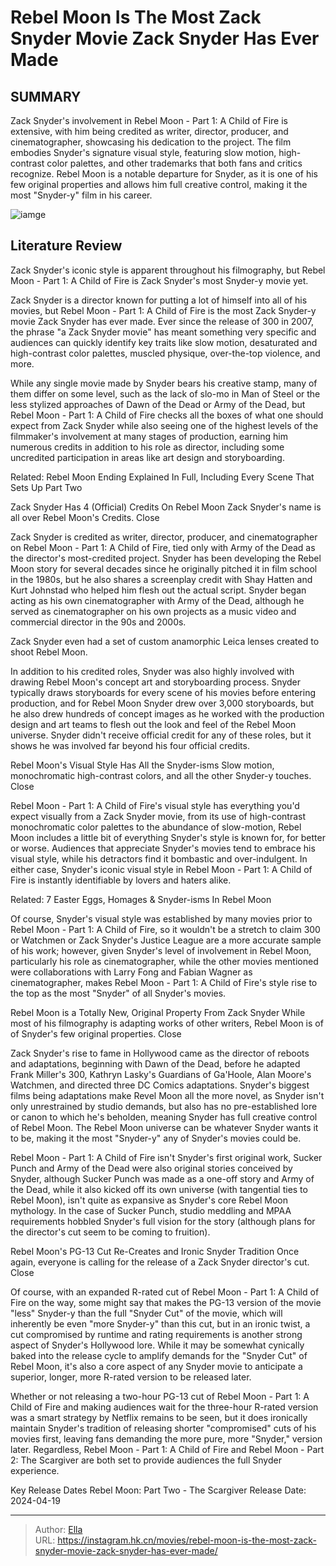 # Rebel Moon Is The Most Zack Snyder Movie Zack Snyder Has Ever Made


## SUMMARY 



  Zack Snyder&#39;s involvement in Rebel Moon - Part 1: A Child of Fire is extensive, with him being credited as writer, director, producer, and cinematographer, showcasing his dedication to the project.   The film embodies Snyder&#39;s signature visual style, featuring slow motion, high-contrast color palettes, and other trademarks that both fans and critics recognize.   Rebel Moon is a notable departure for Snyder, as it is one of his few original properties and allows him full creative control, making it the most &#34;Snyder-y&#34; film in his career.  

![iamge](https://static1.srcdn.com/wordpress/wp-content/uploads/2023/02/zack-snyder-rebel-moon.jpg)

## Literature Review
Zack Snyder&#39;s iconic style is apparent throughout his filmography, but Rebel Moon - Part 1: A Child of Fire is Zack Snyder&#39;s most Snyder-y movie yet.




Zack Snyder is a director known for putting a lot of himself into all of his movies, but Rebel Moon - Part 1: A Child of Fire is the most Zack Snyder-y movie Zack Snyder has ever made. Ever since the release of 300 in 2007, the phrase &#34;a Zack Snyder movie&#34; has meant something very specific and audiences can quickly identify key traits like slow motion, desaturated and high-contrast color palettes, muscled physique, over-the-top violence, and more.




While any single movie made by Snyder bears his creative stamp, many of them differ on some level, such as the lack of slo-mo in Man of Steel or the less stylized approaches of Dawn of the Dead or Army of the Dead, but Rebel Moon - Part 1: A Child of Fire checks all the boxes of what one should expect from Zack Snyder while also seeing one of the highest levels of the filmmaker&#39;s involvement at many stages of production, earning him numerous credits in addition to his role as director, including some uncredited participation in areas like art design and storyboarding.

Related: Rebel Moon Ending Explained In Full, Including Every Scene That Sets Up Part Two


 Zack Snyder Has 4 (Official) Credits On Rebel Moon 
Zack Snyder&#39;s name is all over Rebel Moon&#39;s Credits.
   Close     

Zack Snyder is credited as writer, director, producer, and cinematographer on Rebel Moon - Part 1: A Child of Fire, tied only with Army of the Dead as the director&#39;s most-credited project. Snyder has been developing the Rebel Moon story for several decades since he originally pitched it in film school in the 1980s, but he also shares a screenplay credit with Shay Hatten and Kurt Johnstad who helped him flesh out the actual script. Snyder began acting as his own cinematographer with Army of the Dead, although he served as cinematographer on his own projects as a music video and commercial director in the 90s and 2000s.






Zack Snyder even had a set of custom anamorphic Leica lenses created to shoot Rebel Moon.




In addition to his credited roles, Snyder was also highly involved with drawing Rebel Moon&#39;s concept art and storyboarding process. Snyder typically draws storyboards for every scene of his movies before entering production, and for Rebel Moon Snyder drew over 3,000 storyboards, but he also drew hundreds of concept images as he worked with the production design and art teams to flesh out the look and feel of the Rebel Moon universe. Snyder didn&#39;t receive official credit for any of these roles, but it shows he was involved far beyond his four official credits.



 Rebel Moon&#39;s Visual Style Has All the Snyder-isms 
Slow motion, monochromatic high-contrast colors, and all the other Snyder-y touches.
   Close     




Rebel Moon - Part 1: A Child of Fire&#39;s visual style has everything you&#39;d expect visually from a Zack Snyder movie, from its use of high-contrast monochromatic color palettes to the abundance of slow-motion, Rebel Moon includes a little bit of everything Snyder&#39;s style is known for, for better or worse. Audiences that appreciate Snyder&#39;s movies tend to embrace his visual style, while his detractors find it bombastic and over-indulgent. In either case, Snyder&#39;s iconic visual style in Rebel Moon - Part 1: A Child of Fire is instantly identifiable by lovers and haters alike.

Related: 7 Easter Eggs, Homages &amp; Snyder-isms In Rebel Moon

Of course, Snyder&#39;s visual style was established by many movies prior to Rebel Moon - Part 1: A Child of Fire, so it wouldn&#39;t be a stretch to claim 300 or Watchmen or Zack Snyder&#39;s Justice League are a more accurate sample of his work; however, given Snyder&#39;s level of involvement in Rebel Moon, particularly his role as cinematographer, while the other movies mentioned were collaborations with Larry Fong and Fabian Wagner as cinematographer, makes Rebel Moon - Part 1: A Child of Fire&#39;s style rise to the top as the most &#34;Snyder&#34; of all Snyder&#39;s movies.






 Rebel Moon is a Totally New, Original Property From Zack Snyder 
While most of his filmography is adapting works of other writers, Rebel Moon is of of Snyder&#39;s few original properties.
   Close     

Zack Snyder&#39;s rise to fame in Hollywood came as the director of reboots and adaptations, beginning with Dawn of the Dead, before he adapted Frank Miller&#39;s 300, Kathryn Lasky&#39;s Guardians of Ga&#39;Hoole, Alan Moore&#39;s Watchmen, and directed three DC Comics adaptations. Snyder&#39;s biggest films being adaptations make Revel Moon all the more novel, as Snyder isn&#39;t only unrestrained by studio demands, but also has no pre-established lore or canon to which he&#39;s beholden, meaning Snyder has full creative control of Rebel Moon. The Rebel Moon universe can be whatever Snyder wants it to be, making it the most &#34;Snyder-y&#34; any of Snyder&#39;s movies could be.

Rebel Moon - Part 1: A Child of Fire isn&#39;t Snyder&#39;s first original work, Sucker Punch and Army of the Dead were also original stories conceived by Snyder, although Sucker Punch was made as a one-off story and Army of the Dead, while it also kicked off its own universe (with tangential ties to Rebel Moon), isn&#39;t quite as expansive as Snyder&#39;s core Rebel Moon mythology. In the case of Sucker Punch, studio meddling and MPAA requirements hobbled Snyder&#39;s full vision for the story (although plans for the director&#39;s cut seem to be coming to fruition).






 Rebel Moon&#39;s PG-13 Cut Re-Creates and Ironic Snyder Tradition 
Once again, everyone is calling for the release of a Zack Snyder director&#39;s cut.
   Close     

Of course, with an expanded R-rated cut of Rebel Moon - Part 1: A Child of Fire on the way, some might say that makes the PG-13 version of the movie &#34;less&#34; Snyder-y than the full &#34;Snyder Cut&#34; of the movie, which will inherently be even &#34;more Snyder-y&#34; than this cut, but in an ironic twist, a cut compromised by runtime and rating requirements is another strong aspect of Snyder&#39;s Hollywood lore. While it may be somewhat cynically baked into the release cycle to amplify demands for the &#34;Snyder Cut&#34; of Rebel Moon, it&#39;s also a core aspect of any Snyder movie to anticipate a superior, longer, more R-rated version to be released later.

Whether or not releasing a two-hour PG-13 cut of Rebel Moon - Part 1: A Child of Fire and making audiences wait for the three-hour R-rated version was a smart strategy by Netflix remains to be seen, but it does ironically maintain Snyder&#39;s tradition of releasing shorter &#34;compromised&#34; cuts of his movies first, leaving fans demanding the more pure, more &#34;Snyder,&#34; version later. Regardless, Rebel Moon - Part 1: A Child of Fire and Rebel Moon - Part 2: The Scargiver are both set to provide audiences the full Snyder experience.




  Key Release Dates              Rebel Moon: Part Two - The Scargiver Release Date: 2024-04-19      

---

> Author: [Ella](https://instagram.hk.cn/)  
> URL: https://instagram.hk.cn/movies/rebel-moon-is-the-most-zack-snyder-movie-zack-snyder-has-ever-made/  

